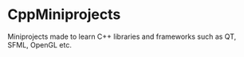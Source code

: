 # CppMiniprojects
Miniprojects made to learn C++ libraries and frameworks such as QT, SFML, OpenGL etc.
